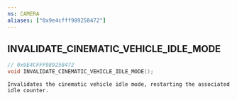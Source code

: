 ```yaml
---
ns: CAMERA
aliases: ["0x9e4cfff989258472"]
---
```

## INVALIDATE_CINEMATIC_VEHICLE_IDLE_MODE

```c
// 0x9E4CFFF989258472
void INVALIDATE_CINEMATIC_VEHICLE_IDLE_MODE();
```

```
Invalidates the cinematic vehicle idle mode, restarting the associated idle counter.
```
